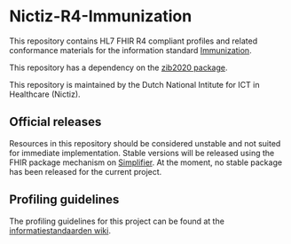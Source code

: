 # Nictiz-R4-Immunization

This repository contains HL7 FHIR R4 compliant profiles and related conformance materials for the information standard [Immunization](https://informatiestandaarden.nictiz.nl/wiki/Immu:V0.1_Ontwerpen).

This repository has a dependency on the [zib2020 package](https://simplifier.net/Nictiz-R4-zib2020/~packages).

This repository is maintained by the Dutch National Intitute for ICT in Healthcare (Nictiz).

## Official releases

Resources in this repository should be considered unstable and not suited for immediate implementation. Stable versions will be released using the FHIR package mechanism on [Simplifier](https://simplifier.net/packages). At the moment, no stable package has been released for the current project.

## Profiling guidelines

The profiling guidelines for this project can be found at the [informatiestandaarden wiki](http://informatiestandaarden.nictiz.nl/wiki/FHIR:V1.0_FHIR_Profiling_Guidelines_R4).
